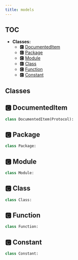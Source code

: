 ```yaml
---
title: models
---
```


## TOC

- **Classes:**
  - 🅲 [DocumentedItem](#🅲-documenteditem)
  - 🅲 [Package](#🅲-package)
  - 🅲 [Module](#🅲-module)
  - 🅲 [Class](#🅲-class)
  - 🅲 [Function](#🅲-function)
  - 🅲 [Constant](#🅲-constant)

## Classes

## 🅲 DocumentedItem

```python
class DocumentedItem(Protocol):
```
## 🅲 Package

```python
class Package:
```
## 🅲 Module

```python
class Module:
```
## 🅲 Class

```python
class Class:
```
## 🅲 Function

```python
class Function:
```
## 🅲 Constant

```python
class Constant:
```
